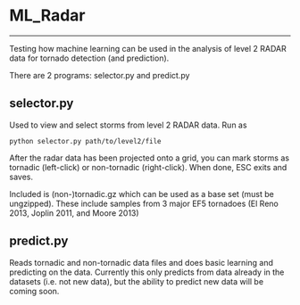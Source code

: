 # ML_Radar

----

Testing how machine learning can be used in the analysis of level 2 RADAR data for tornado detection (and prediction).

There are 2 programs: selector.py and predict.py

## selector.py

Used to view and select storms from level 2 RADAR data. Run as

    python selector.py path/to/level2/file

After the radar data has been projected onto a grid, you can mark storms as tornadic (left-click) or non-tornadic (right-click). When done, ESC exits and saves.

Included is (non-)tornadic.gz which can be used as a base set (must be ungzipped). These include samples from 3 major EF5 tornadoes (El Reno 2013, Joplin 2011, and Moore 2013)

## predict.py

Reads tornadic and non-tornadic data files and does basic learning and predicting on the data. Currently this only predicts from data already in the datasets (i.e. not new data), but the ability to predict new data will be coming soon.

